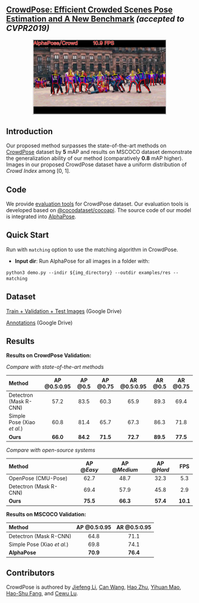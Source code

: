 ## [CrowdPose: Efficient Crowded Scenes Pose Estimation and A New Benchmark](https://arxiv.org/abs/1812.00324) *(accepted to CVPR2019)*

<p align='center'>
    <img src="crowdpose.gif", width="360">
</p>

## Introduction
Our proposed method surpasses the state-of-the-art methods on [CrowdPose](https://arxiv.org/abs/1812.00324) dataset by **5** mAP and results on MSCOCO dataset demonstrate the generalization ability of our method (comparatively **0.8** mAP higher). Images in our proposed CrowdPose dataset have a uniform distribution of *Crowd Index* among \[0, 1\].

## Code
We provide [evaluation tools](https://github.com/Jeff-sjtu/CrowdPose) for CrowdPose dataset. Our evaluation tools is developed based on [@cocodataset/cocoapi](https://github.com/cocodataset/cocoapi). The source code of our model is integrated into [AlphaPose](https://github.com/MVIG-SJTU/AlphaPose/tree/pytorch).

## Quick Start
Run with `matching` option to use the matching algorithm in CrowdPose.

- **Input dir**:  Run AlphaPose for all images in a folder with:
```
python3 demo.py --indir ${img_directory} --outdir examples/res --matching
```

## Dataset
[Train + Validation + Test Images](https://drive.google.com/file/d/1VprytECcLtU4tKP32SYi_7oDRbw7yUTL/view?usp=sharing) (Google Drive)

[Annotations](https://drive.google.com/open?id=196vsma1uuLLCcUt1NrXp1K8PBU6tVH8w) (Google Drive)

## Results

**Results on CrowdPose Validation:**

*Compare with state-of-the-art methods*
<center>

| Method | AP @0.5:0.95 | AP @0.5 | AP @0.75 | AR @0.5:0.95 | AR @0.5 | AR @0.75 |
|:-------|:-----:|:-------:|:-------:|:-------:|:-------:|:-------:|
| Detectron (Mask R-CNN) | 57.2 | 83.5 | 60.3 | 65.9 | 89.3 | 69.4 |
| Simple Pose (Xiao *et al.*) | 60.8 | 81.4 | 65.7 | 67.3 | 86.3 | 71.8 |
| **Ours** | **66.0** | **84.2** | **71.5** | **72.7** | **89.5** | **77.5** |

</center>

*Compare with open-source systems*
<center>

| Method | AP @*Easy* | AP @*Medium* | AP @*Hard* | FPS |
|:-------|:-----:|:-------:|:-------:|:-------:|
| OpenPose (CMU-Pose) | 62.7 | 48.7 | 32.3 | 5.3 |
| Detectron (Mask R-CNN) | 69.4 | 57.9 | 45.8 | 2.9 |
| **Ours** | **75.5** | **66.3** | **57.4** | **10.1** |

</center>

**Results on MSCOCO Validation:**
<center>

| Method | AP @0.5:0.95 | AR @0.5:0.95 |
|:-------|:-----:|:-------:|
| Detectron (Mask R-CNN) | 64.8 | 71.1 |
| Simple Pose (Xiao *et al.*) | 69.8 | 74.1 |
| **AlphaPose** | **70.9** | **76.4** |

</center>

## Contributors
 CrowdPose is authored by [Jiefeng Li](http://jeff-leaf.site/), [Can Wang](https://github.com/Canwang-sjtu), [Hao Zhu](https://github.com/BernieZhu), [Yihuan Mao](), [Hao-Shu Fang](https://fang-haoshu.github.io/), and [Cewu Lu](http://www.mvig.org/). 
